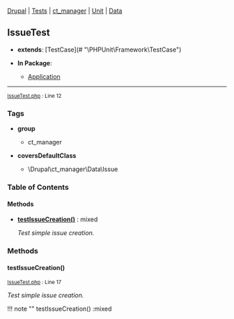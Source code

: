 
[Drupal](../namespaces/drupal.md) | [Tests](../namespaces/drupal-tests.md) | [ct_manager](../namespaces/drupal-tests-ct-manager.md) | [Unit](../namespaces/drupal-tests-ct-manager-unit.md) | [Data](../namespaces/drupal-tests-ct-manager-unit-data.md)

## IssueTest

- **extends**: [TestCase](# &quot;\PHPUnit\Framework\TestCase&quot;)

- **In Package**:
    - [Application](../packages/Application.md)
  


---





<small>[IssueTest.php](../files/web-modules-custom-ct-manager-tests-src-unit-data-issuetest.md) : Line 12</small>





### Tags

- **group**
  - ct_manager

- **coversDefaultClass**
  - \Drupal\ct_manager\Data\Issue






### Table of Contents










#### Methods
- **[testIssueCreation()](../classes/Drupal-Tests-ct-manager-Unit-Data-IssueTest.md#testissuecreation)**
           : mixed

  *Test simple issue creation.*









### Methods

#### testIssueCreation()

<small>[IssueTest.php](../files/web-modules-custom-ct-manager-tests-src-unit-data-issuetest.md) : Line 17</small>

*Test simple issue creation.*

!!! note ""
    testIssueCreation() :mixed












